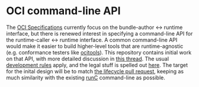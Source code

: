 # OCI command-line API

The [OCI Specifications][specs] currently focus on the bundle-author ↔ runtime interface, but there is renewed interest in specifying a command-line API for the runtime-caller ↔ runtime interface.
A common command-line API would make it easier to build higher-level tools that are runtime-agnostic (e.g. conformance testers like [ocitools][ocitools-test]).
This repository contains initial work on that API, with more detailed discussion in [this thread][thread].
The usual [development rules][rules] apply, and the legal stuff is spelled out [here](CONTRIBUTING.md).
The target for the inital design will be to match [the lifecycle pull request][lifecycle], keeping as much similarity with the existing [runC][] command-line as possible.

[specs]: https://github.com/opencontainers/specs
[ocitools-test]: https://github.com/mrunalp/ocitools#testing-oci-runtimes
[thread]: https://groups.google.com/a/opencontainers.org/forum/#!topic/dev/BIxya5eSNLo
[rules]: https://github.com/opencontainers/specs#contributing
[lifecycle]: https://github.com/opencontainers/specs/pull/231
[runC]: https://github.com/opencontainers/runc
